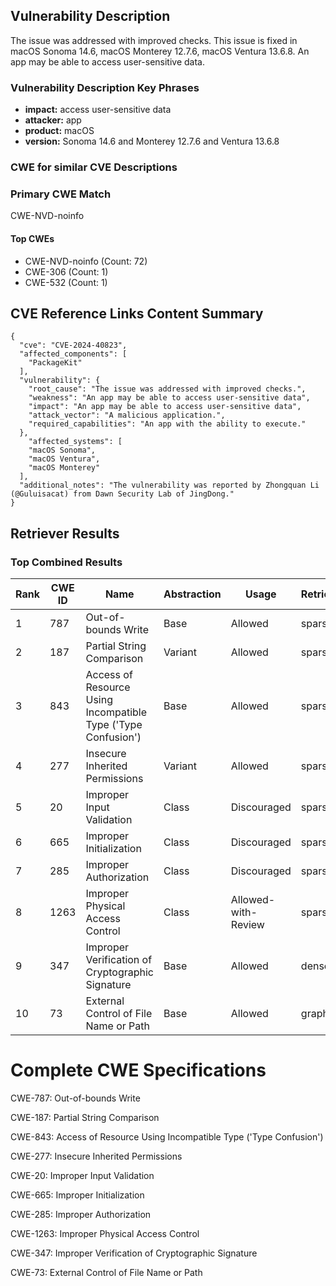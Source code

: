 ## Vulnerability Description
The issue was addressed with improved checks. This issue is fixed in macOS Sonoma 14.6, macOS Monterey 12.7.6, macOS Ventura 13.6.8. An app may be able to access user-sensitive data.

### Vulnerability Description Key Phrases
- **impact:** access user-sensitive data
- **attacker:** app
- **product:** macOS
- **version:** Sonoma 14.6 and Monterey 12.7.6 and Ventura 13.6.8

### CWE for similar CVE Descriptions
### Primary CWE Match
CWE-NVD-noinfo

#### Top CWEs
- CWE-NVD-noinfo (Count: 72)
- CWE-306 (Count: 1)
- CWE-532 (Count: 1)

## CVE Reference Links Content Summary
```
{
  "cve": "CVE-2024-40823",
  "affected_components": [
    "PackageKit"
  ],
  "vulnerability": {
    "root_cause": "The issue was addressed with improved checks.",
    "weakness": "An app may be able to access user-sensitive data",
    "impact": "An app may be able to access user-sensitive data",
    "attack_vector": "A malicious application.",
    "required_capabilities": "An app with the ability to execute."
  },
    "affected_systems": [
    "macOS Sonoma",
    "macOS Ventura",
    "macOS Monterey"
  ],
  "additional_notes": "The vulnerability was reported by Zhongquan Li (@Guluisacat) from Dawn Security Lab of JingDong."
}
```

## Retriever Results

### Top Combined Results

| Rank | CWE ID | Name | Abstraction | Usage  | Retrievers | Individual Scores |
|------|--------|------|-------------|-------|------------|-------------------|
| 1 | 787 | Out-of-bounds Write | Base | Allowed | sparse | 0.087 |
| 2 | 187 | Partial String Comparison | Variant | Allowed | sparse | 0.077 |
| 3 | 843 | Access of Resource Using Incompatible Type ('Type Confusion') | Base | Allowed | sparse | 0.077 |
| 4 | 277 | Insecure Inherited Permissions | Variant | Allowed | sparse | 0.073 |
| 5 | 20 | Improper Input Validation | Class | Discouraged | sparse | 0.070 |
| 6 | 665 | Improper Initialization | Class | Discouraged | sparse | 0.070 |
| 7 | 285 | Improper Authorization | Class | Discouraged | sparse | 0.070 |
| 8 | 1263 | Improper Physical Access Control | Class | Allowed-with-Review | sparse | 0.070 |
| 9 | 347 | Improper Verification of Cryptographic Signature | Base | Allowed | dense | 0.509 |
| 10 | 73 | External Control of File Name or Path | Base | Allowed | graph | 0.002 |



# Complete CWE Specifications

CWE-787: Out-of-bounds Write

CWE-187: Partial String Comparison

CWE-843: Access of Resource Using Incompatible Type ('Type Confusion')

CWE-277: Insecure Inherited Permissions

CWE-20: Improper Input Validation

CWE-665: Improper Initialization

CWE-285: Improper Authorization

CWE-1263: Improper Physical Access Control

CWE-347: Improper Verification of Cryptographic Signature

CWE-73: External Control of File Name or Path